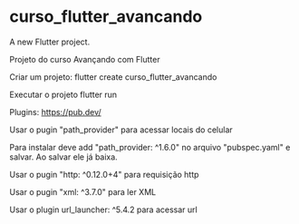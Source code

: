 # curso_flutter_avancando

A new Flutter project.

Projeto do curso Avançando com Flutter

Criar um projeto:
    flutter create curso_flutter_avancando

Executar o projeto
    flutter run

Plugins: https://pub.dev/

Usar o pugin "path_provider" para acessar locais do celular

Para instalar deve add "path_provider: ^1.6.0" no arquivo "pubspec.yaml" e salvar. Ao salvar ele já baixa.

Usar o pugin "http: ^0.12.0+4" para requisição http

Usar o pugin "xml: ^3.7.0" para ler XML

Usar o plugin url_launcher: ^5.4.2 para acessar url

